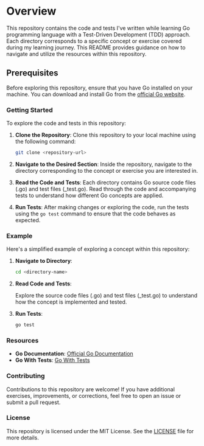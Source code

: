 # Overview

This repository contains the code and tests I've written while learning Go programming language with a Test-Driven Development (TDD) approach. Each directory corresponds to a specific concept or exercise covered during my learning journey. This README provides guidance on how to navigate and utilize the resources within this repository.

## Prerequisites

Before exploring this repository, ensure that you have Go installed on your machine. You can download and install Go from the [official Go website](https://golang.org/).

### Getting Started

To explore the code and tests in this repository:

1. **Clone the Repository**: Clone this repository to your local machine using the following command:

   ```bash
   git clone <repository-url>
   ```

2. **Navigate to the Desired Section**: Inside the repository, navigate to the directory corresponding to the concept or exercise you are interested in.

3. **Read the Code and Tests**: Each directory contains Go source code files (.go) and test files (\_test.go). Read through the code and accompanying tests to understand how different Go concepts are applied.

4. **Run Tests**: After making changes or exploring the code, run the tests using the `go test` command to ensure that the code behaves as expected.

### Example

Here's a simplified example of exploring a concept within this repository:

1. **Navigate to Directory**:

   ```bash
   cd <directory-name>
   ```

2. **Read Code and Tests**:

   Explore the source code files (.go) and test files (\_test.go) to understand how the concept is implemented and tested.

3. **Run Tests**:

   ```bash
   go test
   ```

### Resources

- **Go Documentation**: [Official Go Documentation](https://golang.org/doc/)
- **Go With Tests**: [Go With Tests](https://quii.gitbook.io/learn-go-with-tests)

### Contributing

Contributions to this repository are welcome! If you have additional exercises, improvements, or corrections, feel free to open an issue or submit a pull request.

### License

This repository is licensed under the MIT License. See the [LICENSE](LICENSE) file for more details.
